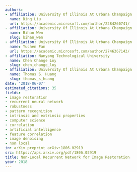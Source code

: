 ```yaml
---
authors:
- affiliation: University Of Illinois At Urbana Champaign
  name: Ding Liu
  url: https://academic.microsoft.com/author/2284260741/
- affiliation: University Of Illinois At Urbana Champaign
  name: Bihan Wen
  slug: bihan_wen
- affiliation: University Of Illinois At Urbana Champaign
  name: Yuchen Fan
  url: https://academic.microsoft.com/author/2746367143/
- affiliation: Nanyang Technological University
  name: Chen Change Loy
  slug: chen_change_loy
- affiliation: University Of Illinois At Urbana Champaign
  name: Thomas S. Huang
  slug: thomas_s_huang
date: '2018-06-07'
estimated_citations: 35
fields:
- image restoration
- recurrent neural network
- robustness
- pattern recognition
- intrinsic and extrinsic properties
- computer science
- correlation
- artificial intelligence
- feature correlation
- image denoising
- non local
in: arXiv preprint arXiv:1806.02919
src: https://aps.arxiv.org/pdf/1806.02919
title: Non-Local Recurrent Network for Image Restoration
year: 2018
---
```

